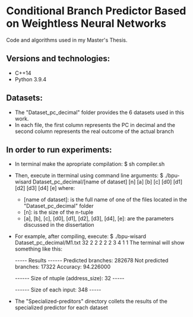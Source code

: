 # Conditional Branch Predictor Based on Weightless Neural Networks

Code and algorithms used in my Master's Thesis.

## Versions and technologies:
  - C++14
  - Python 3.9.4  

## Datasets:

  - The "Dataset_pc_decimal" folder provides the 6 datasets used in this work. 
  - In each file, the first column represents the PC in decimal and the second column represents the real outcome of the actual branch

## In order to run experiments:

  - In terminal make the apropriate compilation: $ sh compiler.sh
  - Then, execute in tterminal using command line arguments: $ ./bpu-wisard Dataset_pc_decimal/[name of dataset] [n] [a] [b] [c] [d0] [d1] [d2] [d3] [d4] [e]
    where:
      - [name of dataset]: is the full name of one of the files located in the "Dataset_pc_decimal" folder
      - [n]: is the size of the n-tuple
      - [a], [b], [c], [d0], [d1], [d2], [d3], [d4], [e]: are the parameters discussed in the dissertation
  - For example, after compiling, execute: $ ./bpu-wisard Dataset_pc_decimal/M1.txt 32 2 2 2 2 2 3 4 1 1
    The terminal will show something like this:
       
      ----- Results ------
      Predicted  branches: 282678
      Not predicted branches: 17322
      Accuracy: 94.226000
     
      ------ Size of ntuple (address_size): 32 -----

      ------ Size of each input: 348 -----
  - The  "Specialized-preditors" directory collets the results of the specialized predictor for each dataset
